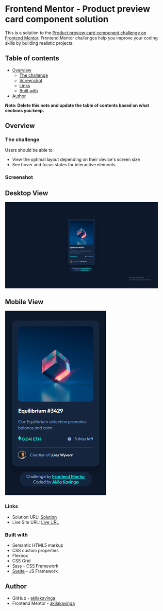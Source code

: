 # Frontend Mentor - Product preview card component solution

This is a solution to the [Product preview card component challenge on Frontend Mentor](https://www.frontendmentor.io/challenges/product-preview-card-component-GO7UmttRfa). Frontend Mentor challenges help you improve your coding skills by building realistic projects. 

## Table of contents

- [Overview](#overview)
  - [The challenge](#the-challenge)
  - [Screenshot](#screenshot)
  - [Links](#links)
  - [Built with](#built-with)
- [Author](#author)

**Note: Delete this note and update the table of contents based on what sections you keep.**

## Overview

### The challenge

Users should be able to:

- View the optimal layout depending on their device's screen size
- See hover and focus states for interactive elements

### Screenshot

## Desktop View
![](./desktop.PNG)

## Mobile View
![](./mobile.PNG)


### Links

- Solution URL: [Solution](https://www.frontendmentor.io/solutions/nft-preview-card-component-solution-using-svelte-and-sass-_lNtBuSEjA)
- Live Site URL: [Live URL](https://admirable-snickerdoodle-819911.netlify.app)

### Built with

- Semantic HTML5 markup
- CSS custom properties
- Flexbox
- CSS Grid
- [Sass](https://sass-lang.com/) - CSS Framework
- [Svelte](https://svelte.dev/) - JS Framework

## Author

- GitHub - [akilakavinga](https://github.com/akilakavinga)
- Frontend Mentor - [akilakavinga](https://www.frontendmentor.io/profile/akilakavinga)